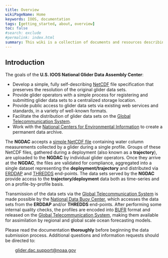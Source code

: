 ```yaml
---
title: Overview
wikiPageName: Home
keywords: IOOS, documentation
tags: [getting_started, about, overview]
toc: false
#search: exclude
#permalink: index.html
summary: This wiki is a collection of documents and resources describing the NetCDF file specification, data provider registration and data set submission processes for contributing real-time and delayed-mode glider data sets to the U.S. IOOS National Glider Data Assembly Center (NGDAC).
---
```


<!--
This wiki is a collection of documents and resources describing the NetCDF file specification, data provider registration and data set submission processes for contributing real-time and delayed-mode glider data sets to the U.S. IOOS <b>N</b>ational <b>G</b>lider <b>D</b>ata <b>A</b>ssembly <b>C</b>enter (__NGDAC__).

## Wiki Contents

+ [Introduction](#introduction)
+ [Glider Background and Sampling Terminology](/ioosngdac/glider-background-and-sampling-terminology.html)
+ [NetCDF file format description](ngdac-netcdf-file-format-version-2.html)
+ [Links for Data Providers](/ioosngdac/useful-links.html)
+ [NGDAC Architecture](/ioosngdac/ngdac-architecture.html)
+ [NGDAC NetCDF File Submission Process](/ioosngdac/ngdac-netcdf-file-submission-process.html)
+ [Backup and Recovery](/ioosngdac/data-backup-recovery)
-->

## Introduction

The goals of the <b>U.S. IOOS National Glider Data Assembly Center</b>:

 + Develop a simple, fully self-describing [NetCDF](http://en.wikipedia.org/wiki/NetCDF) file specification that preserves the resolution of the original glider data sets.
 + Provide glider operators with a simple process for registering and submitting glider data sets to a centralized storage location.
 + Provide public access to glider data sets via existing web services and standards, in a variety of well-known formats.
 + Facilitate the distribution of glider data sets on the [Global Telecommunication System](http://www.wmo.int/pages/prog/www/TEM/GTS/index_en.html).
 + Work with the [National Centers for Environmental Information](https://www.ncei.noaa.gov/) to create a permanent data archive.

The **NGDAC** accepts a [simple NetCDF file](/ioosngdac/ngdac-netcdf-file-format-version-2.html) containing water column measurements collected by a glider during a single profile.  Groups of these NetCDF files, gathered during a deployment (also known as a **trajectory**), are uploaded to the **NGDAC** by individual glider operators.  Once they arrive at the **NGDAC**, the files are validated for compliance, aggregated into a single dataset representing the **deployment/trajectory** and distributed via [ERDDAP](http://coastwatch.pfeg.noaa.gov/erddap/information.html) and [THREDDS](http://www.unidata.ucar.edu/software/thredds/current/tds/TDS.html) end-points.  The data sets served by the **NGDAC** provide access to the **trajectory/deployment** data both as time-series and on a profile-by-profile basis.

Transmission of the data sets via the [Global Telecommunication System](http://www.wmo.int/pages/prog/www/TEM/GTS/index_en.html) is made possible by the [National Data Buoy Center](http://www.ndbc.noaa.gov/), which accesses the data sets from the **ERDDAP** and/or **THREDDS** end-points. After performing some internal quality checks, the profiles are encoded into [BUFR](http://en.wikipedia.org/wiki/BUFR) format and released on the [Global Telecommunication System](http://www.wmo.int/pages/prog/www/TEM/GTS/index_en.html), making them available for assimilation by regional and global scale ocean forecasting models.

Please read the documentation **thoroughly** before beginning the data submission process.  Additional questions and information requests should be directed to:

&nbsp;&nbsp;&nbsp;&nbsp;&nbsp;&nbsp;&nbsp;&nbsp;[glider.dac.support@noaa.gov](mailto:glider.dac.support@noaa.gov?subject=GliderDAC%20Support)
